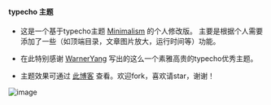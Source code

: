 #### typecho 主题

- 这是一个基于typecho主题 [Minimalism](https://github.com/WarnerYang/typecho_themes) 的个人修改版。
主要是根据个人需要添加了一些（如顶端目录，文章图片放大，运行时间等）功能。

- 在此特别感谢 [WarnerYang](https://github.com/WarnerYang) 写出的这么一个素雅高贵的typecho优秀主题。

- 主题效果可通过 [此博客](https://xeylon.com) 查看。欢迎fork，喜欢请star，谢谢！

![image](http://xeylon.com/usr/themes/Minimalism/screenshot.png)
